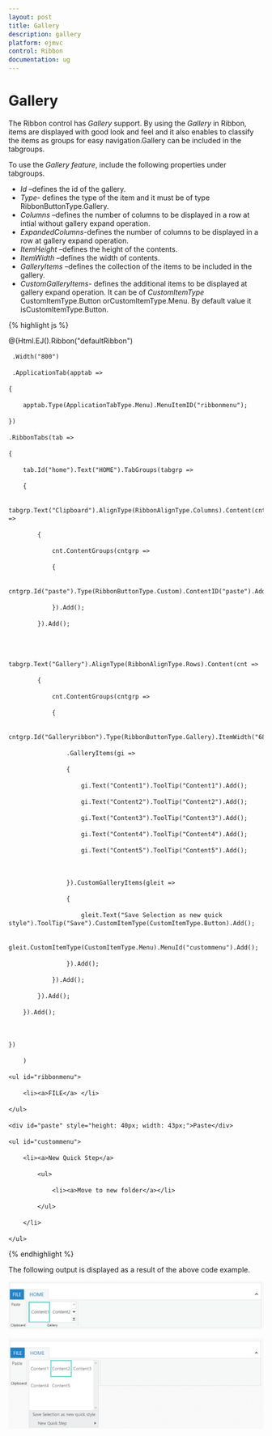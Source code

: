 ```yaml
---
layout: post
title: Gallery
description: gallery
platform: ejmvc
control: Ribbon
documentation: ug
---
```


# Gallery

The Ribbon control has _Gallery_ support. By using the _Gallery_ in Ribbon, items are displayed with good look and feel and it also enables to classify the items as groups for easy navigation.Gallery can be included in the tabgroups.

To use the _Gallery feature_, include the following properties under tabgroups.

* _Id_ –defines the id of the gallery.
* _Type_- defines the type of the item and it must be of type RibbonButtonType.Gallery.
* _Columns_ –defines the number of columns to be displayed in a row at intial without gallery expand operation.
* _ExpandedColumns_-defines the number of columns to be displayed in a row at gallery expand operation.
* _ItemHeight_ –defines the height of the  contents.
* _ItemWidth_ –defines the width of contents.
* _GalleryItems_ –defines the collection of the items to be included in the gallery.
* _CustomGalleryItems_- defines the additional items to be  displayed at gallery expand operation. It can be of _CustomItemType_ CustomItemType.Button orCustomItemType.Menu. By default value it isCustomItemType.Button.



{% highlight js %}

@(Html.EJ().Ribbon("defaultRibbon")

     .Width("800")

     .ApplicationTab(apptab =>

    {

        apptab.Type(ApplicationTabType.Menu).MenuItemID("ribbonmenu");

    })

    .RibbonTabs(tab =>

    {

        tab.Id("home").Text("HOME").TabGroups(tabgrp =>

        {

            tabgrp.Text("Clipboard").AlignType(RibbonAlignType.Columns).Content(cnt =>

            {

                cnt.ContentGroups(cntgrp =>

                {

                    cntgrp.Id("paste").Type(RibbonButtonType.Custom).ContentID("paste").Add();

                }).Add();

            }).Add();



            tabgrp.Text("Gallery").AlignType(RibbonAlignType.Rows).Content(cnt =>

            {

                cnt.ContentGroups(cntgrp =>

                {

                    cntgrp.Id("Galleryribbon").Type(RibbonButtonType.Gallery).ItemWidth("68").ItemHeight("54").Columns(2).ExpandedColumns(3)

					.GalleryItems(gi =>

                    {

                        gi.Text("Content1").ToolTip("Content1").Add();

                        gi.Text("Content2").ToolTip("Content2").Add();

                        gi.Text("Content3").ToolTip("Content3").Add();

                        gi.Text("Content4").ToolTip("Content4").Add();

                        gi.Text("Content5").ToolTip("Content5").Add();



                    }).CustomGalleryItems(gleit =>

                    {

                        gleit.Text("Save Selection as new quick style").ToolTip("Save").CustomItemType(CustomItemType.Button).Add();

                                                       gleit.CustomItemType(CustomItemType.Menu).MenuId("custommenu").Add();

                    }).Add();

                }).Add();

            }).Add();

        }).Add();



    })

        )

    <ul id="ribbonmenu">

        <li><a>FILE</a> </li>

    </ul>

    <div id="paste" style="height: 40px; width: 43px;">Paste</div>

    <ul id="custommenu">

        <li><a>New Quick Step</a>

            <ul>

                <li><a>Move to new folder</a></li>

            </ul>

        </li>

    </ul>



{% endhighlight %}



The following output is displayed as a result of the above code example.

![](Gallery_images/Gallery_img1.png)



![](Gallery_images/Gallery_img2.png)



